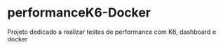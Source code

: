 # performanceK6-Docker
Projeto dedicado a realizar testes de performance com K6, dashboard e docker
